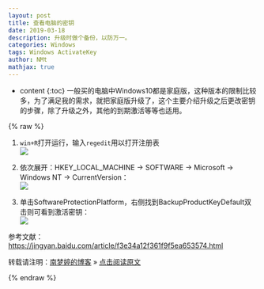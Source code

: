 ```yaml
---
layout: post
title: 查看电脑的密钥  
date: 2019-03-18
description: 升级时做个备份，以防万一。
categories: Windows  
tags: Windows ActivateKey   
author: NMt
mathjax: true
---
```


* content
{:toc}
一般买的电脑中Windows10都是家庭版，这种版本的限制比较多，为了满足我的需求，就把家庭版升级了，这个主要介绍升级之后更改密钥的步骤，除了升级之外，其他的到期激活等等也适用。  

<div style='display: none'>
@@@@
</div>





{% raw %}
1. `win+R`打开运行，输入`regedit`用以打开注册表  
   ![][pt_01]

2. 依次展开：HKEY_LOCAL_MACHINE -> SOFTWARE -> Microsoft -> Windows NT -> CurrentVersion：  
   ![][pt_02]

3. 单击SoftwareProtectionPlatform，右侧找到BackupProductKeyDefault双击则可看到激活密钥：  
   ![][pt_03]

参考文献：  
https://jingyan.baidu.com/article/f3e34a12f361f9f5ea653574.html  

转载请注明：[南梦婷的博客](https://norah2.github.io) » [点击阅读原文](https://norah2.github.io/2019/03/18/view_keys/) 

<!--本文用到的链接-->
[pt_01]: https://nora-blogimg.oss-cn-hangzhou.aliyuncs.com/BlogImage/08_view_keys/01.png
[pt_02]: https://nora-blogimg.oss-cn-hangzhou.aliyuncs.com/BlogImage/08_view_keys/02.png
[pt_03]: https://nora-blogimg.oss-cn-hangzhou.aliyuncs.com/BlogImage/08_view_keys/03.png

{% endraw %}
